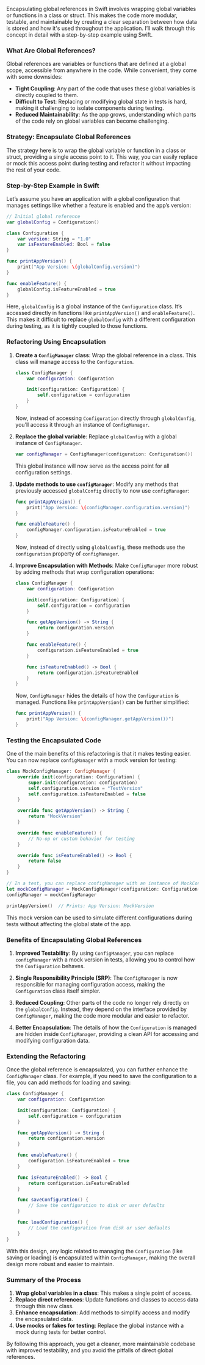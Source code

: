Encapsulating global references in Swift involves wrapping global variables or functions in a class or struct. This makes the code more modular, testable, and maintainable by creating a clear separation between how data is stored and how it's used throughout the application. I’ll walk through this concept in detail with a step-by-step example using Swift.

### What Are Global References?

Global references are variables or functions that are defined at a global scope, accessible from anywhere in the code. While convenient, they come with some downsides:
- **Tight Coupling**: Any part of the code that uses these global variables is directly coupled to them.
- **Difficult to Test**: Replacing or modifying global state in tests is hard, making it challenging to isolate components during testing.
- **Reduced Maintainability**: As the app grows, understanding which parts of the code rely on global variables can become challenging.

### Strategy: Encapsulate Global References

The strategy here is to wrap the global variable or function in a class or struct, providing a single access point to it. This way, you can easily replace or mock this access point during testing and refactor it without impacting the rest of your code.

### Step-by-Step Example in Swift

Let’s assume you have an application with a global configuration that manages settings like whether a feature is enabled and the app’s version:

```swift
// Initial global reference
var globalConfig = Configuration()

class Configuration {
    var version: String = "1.0"
    var isFeatureEnabled: Bool = false
}

func printAppVersion() {
    print("App Version: \(globalConfig.version)")
}

func enableFeature() {
    globalConfig.isFeatureEnabled = true
}
```

Here, `globalConfig` is a global instance of the `Configuration` class. It’s accessed directly in functions like `printAppVersion()` and `enableFeature()`. This makes it difficult to replace `globalConfig` with a different configuration during testing, as it is tightly coupled to those functions.

### Refactoring Using Encapsulation

1. **Create a `ConfigManager` class**: Wrap the global reference in a class. This class will manage access to the `Configuration`.

   ```swift
   class ConfigManager {
       var configuration: Configuration

       init(configuration: Configuration) {
           self.configuration = configuration
       }
   }
   ```

   Now, instead of accessing `Configuration` directly through `globalConfig`, you’ll access it through an instance of `ConfigManager`.

2. **Replace the global variable**: Replace `globalConfig` with a global instance of `ConfigManager`.

   ```swift
   var configManager = ConfigManager(configuration: Configuration())
   ```

   This global instance will now serve as the access point for all configuration settings.

3. **Update methods to use `configManager`**: Modify any methods that previously accessed `globalConfig` directly to now use `configManager`:

   ```swift
   func printAppVersion() {
       print("App Version: \(configManager.configuration.version)")
   }

   func enableFeature() {
       configManager.configuration.isFeatureEnabled = true
   }
   ```

   Now, instead of directly using `globalConfig`, these methods use the `configuration` property of `configManager`.

4. **Improve Encapsulation with Methods**: Make `ConfigManager` more robust by adding methods that wrap configuration operations:

   ```swift
   class ConfigManager {
       var configuration: Configuration

       init(configuration: Configuration) {
           self.configuration = configuration
       }

       func getAppVersion() -> String {
           return configuration.version
       }

       func enableFeature() {
           configuration.isFeatureEnabled = true
       }

       func isFeatureEnabled() -> Bool {
           return configuration.isFeatureEnabled
       }
   }
   ```

   Now, `ConfigManager` hides the details of how the `Configuration` is managed. Functions like `printAppVersion()` can be further simplified:

   ```swift
   func printAppVersion() {
       print("App Version: \(configManager.getAppVersion())")
   }
   ```

### Testing the Encapsulated Code

One of the main benefits of this refactoring is that it makes testing easier. You can now replace `configManager` with a mock version for testing:

```swift
class MockConfigManager: ConfigManager {
    override init(configuration: Configuration) {
        super.init(configuration: configuration)
        self.configuration.version = "TestVersion"
        self.configuration.isFeatureEnabled = false
    }

    override func getAppVersion() -> String {
        return "MockVersion"
    }

    override func enableFeature() {
        // No-op or custom behavior for testing
    }

    override func isFeatureEnabled() -> Bool {
        return false
    }
}

// In a test, you can replace configManager with an instance of MockConfigManager:
let mockConfigManager = MockConfigManager(configuration: Configuration())
configManager = mockConfigManager

printAppVersion()  // Prints: App Version: MockVersion
```

This mock version can be used to simulate different configurations during tests without affecting the global state of the app.

### Benefits of Encapsulating Global References

1. **Improved Testability**: By using `ConfigManager`, you can replace `configManager` with a mock version in tests, allowing you to control how the `Configuration` behaves.

2. **Single Responsibility Principle (SRP)**: The `ConfigManager` is now responsible for managing configuration access, making the `Configuration` class itself simpler.

3. **Reduced Coupling**: Other parts of the code no longer rely directly on the `globalConfig`. Instead, they depend on the interface provided by `ConfigManager`, making the code more modular and easier to refactor.

4. **Better Encapsulation**: The details of how the `Configuration` is managed are hidden inside `ConfigManager`, providing a clean API for accessing and modifying configuration data.

### Extending the Refactoring

Once the global reference is encapsulated, you can further enhance the `ConfigManager` class. For example, if you need to save the configuration to a file, you can add methods for loading and saving:

```swift
class ConfigManager {
    var configuration: Configuration

    init(configuration: Configuration) {
        self.configuration = configuration
    }

    func getAppVersion() -> String {
        return configuration.version
    }

    func enableFeature() {
        configuration.isFeatureEnabled = true
    }

    func isFeatureEnabled() -> Bool {
        return configuration.isFeatureEnabled
    }

    func saveConfiguration() {
        // Save the configuration to disk or user defaults
    }

    func loadConfiguration() {
        // Load the configuration from disk or user defaults
    }
}
```

With this design, any logic related to managing the `Configuration` (like saving or loading) is encapsulated within `ConfigManager`, making the overall design more robust and easier to maintain.

### Summary of the Process

1. **Wrap global variables in a class**: This makes a single point of access.
2. **Replace direct references**: Update functions and classes to access data through this new class.
3. **Enhance encapsulation**: Add methods to simplify access and modify the encapsulated data.
4. **Use mocks or fakes for testing**: Replace the global instance with a mock during tests for better control.

By following this approach, you get a cleaner, more maintainable codebase with improved testability, and you avoid the pitfalls of direct global references.

